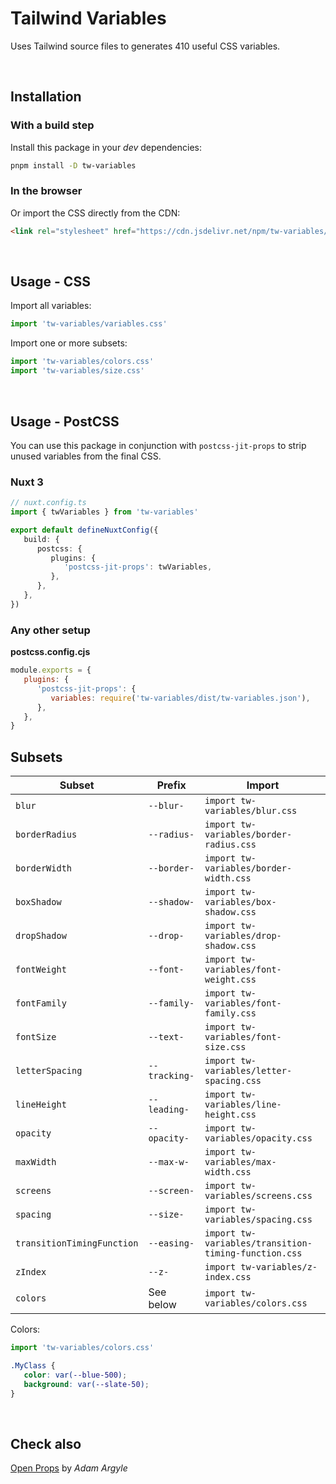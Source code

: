 # Tailwind Variables

Uses Tailwind source files to generates 410 useful CSS variables.

<br />

## Installation

### With a build step

Install this package in your _dev_ dependencies:

```bash
pnpm install -D tw-variables
```

### In the browser

Or import the CSS directly from the CDN:

```html
<link rel="stylesheet" href="https://cdn.jsdelivr.net/npm/tw-variables/variables.css" />
```

<br />

## Usage - CSS

Import all variables:

```js
import 'tw-variables/variables.css'
```

Import one or more subsets:

```js
import 'tw-variables/colors.css'
import 'tw-variables/size.css'
```

<br />

## Usage - PostCSS

You can use this package in conjunction with `postcss-jit-props` to strip unused variables from the final CSS.

### Nuxt 3

```ts
// nuxt.config.ts
import { twVariables } from 'tw-variables'

export default defineNuxtConfig({
   build: {
      postcss: {
         plugins: {
            'postcss-jit-props': twVariables,
         },
      },
   },
})
```

### Any other setup

**postcss.config.cjs**

```js
module.exports = {
   plugins: {
      'postcss-jit-props': {
         variables: require('tw-variables/dist/tw-variables.json'),
      },
   },
}
```

## Subsets

| Subset                     | Prefix        | Import                                               |
| -------------------------- | ------------- | ---------------------------------------------------- |
| `blur`                     | `--blur-`     | `import tw-variables/blur.css`                       |
| `borderRadius`             | `--radius-`   | `import tw-variables/border-radius.css`              |
| `borderWidth`              | `--border-`   | `import tw-variables/border-width.css`               |
| `boxShadow`                | `--shadow-`   | `import tw-variables/box-shadow.css`                 |
| `dropShadow`               | `--drop-`     | `import tw-variables/drop-shadow.css`                |
| `fontWeight`               | `--font-`     | `import tw-variables/font-weight.css`                |
| `fontFamily`               | `--family-`   | `import tw-variables/font-family.css`                |
| `fontSize`                 | `--text-`     | `import tw-variables/font-size.css`                  |
| `letterSpacing`            | `--tracking-` | `import tw-variables/letter-spacing.css`             |
| `lineHeight`               | `--leading-`  | `import tw-variables/line-height.css`                |
| `opacity`                  | `--opacity-`  | `import tw-variables/opacity.css`                    |
| `maxWidth`                 | `--max-w-`    | `import tw-variables/max-width.css`                  |
| `screens`                  | `--screen-`   | `import tw-variables/screens.css`                    |
| `spacing`                  | `--size-`     | `import tw-variables/spacing.css`                    |
| `transitionTimingFunction` | `--easing-`   | `import tw-variables/transition-timing-function.css` |
| `zIndex`                   | `--z-`        | `import tw-variables/z-index.css`                    |
| `colors`                   | See below     | `import tw-variables/colors.css`                     |

Colors:

```js
import 'tw-variables/colors.css'
```

```css
.MyClass {
   color: var(--blue-500);
   background: var(--slate-50);
}
```

<br />

## Check also

[Open Props](https://openprops.dev) by _Adam Argyle_
